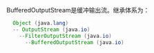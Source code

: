 BufferedOutputStream是缓冲输出流。继承体系为：

```java
  Object (java.lang)
  -- OutputStream (java.io)
    --FilterOutputStream (java.io)
      --BufferedOutputStream (java.io)
```

